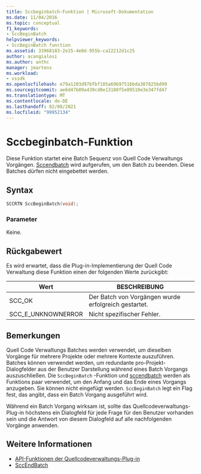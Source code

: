 ```yaml
---
title: Sccbeginbatch-Funktion | Microsoft-Dokumentation
ms.date: 11/04/2016
ms.topic: conceptual
f1_keywords:
- SccBeginBatch
helpviewer_keywords:
- SccBeginBatch function
ms.assetid: 33968183-2e15-4e0d-955b-ca12212d1c25
author: acangialosi
ms.author: anthc
manager: jmartens
ms.workload:
- vssdk
ms.openlocfilehash: e79a1203d97bfbf105a69b97516bda307825bd99
ms.sourcegitcommit: ae6d47b09a439cd0e13180f5e89510e3e347fd47
ms.translationtype: MT
ms.contentlocale: de-DE
ms.lasthandoff: 02/08/2021
ms.locfileid: "99952134"
---
```

# <a name="sccbeginbatch-function"></a>Sccbeginbatch-Funktion
Diese Funktion startet eine Batch Sequenz von Quell Code Verwaltungs Vorgängen. [Sccendbatch](../extensibility/sccendbatch-function.md) wird aufgerufen, um den Batch zu beenden. Diese Batches dürfen nicht eingebettet werden.

## <a name="syntax"></a>Syntax

```cpp
SCCRTN SccBeginBatch(void);
```

### <a name="parameters"></a>Parameter
 Keine.

## <a name="return-value"></a>Rückgabewert
 Es wird erwartet, dass die Plug-in-Implementierung der Quell Code Verwaltung diese Funktion einen der folgenden Werte zurückgibt:

|Wert|BESCHREIBUNG|
|-----------|-----------------|
|SCC_OK|Der Batch von Vorgängen wurde erfolgreich gestartet.|
|SCC_E_UNKNOWNERROR|Nicht spezifischer Fehler.|

## <a name="remarks"></a>Bemerkungen
 Quell Code Verwaltungs Batches werden verwendet, um dieselben Vorgänge für mehrere Projekte oder mehrere Kontexte auszuführen. Batches können verwendet werden, um redundante pro-Projekt-Dialogfelder aus der Benutzer Darstellung während eines Batch Vorgangs auszuschließen. Die `SccBeginBatch` -Funktion und [sccendbatch](../extensibility/sccendbatch-function.md) werden als Funktions paar verwendet, um den Anfang und das Ende eines Vorgangs anzugeben. Sie können nicht eingefügt werden. `SccBeginBatch` legt ein Flag fest, das angibt, dass ein Batch Vorgang ausgeführt wird.

 Während ein Batch Vorgang wirksam ist, sollte das Quellcodeverwaltungs-Plug-in höchstens ein Dialogfeld für jede Frage für den Benutzer vorhanden sein und die Antwort von diesem Dialogfeld auf alle nachfolgenden Vorgänge anwenden.

## <a name="see-also"></a>Weitere Informationen
- [API-Funktionen der Quellcodeverwaltungs-Plug-in](../extensibility/source-control-plug-in-api-functions.md)
- [SccEndBatch](../extensibility/sccendbatch-function.md)
